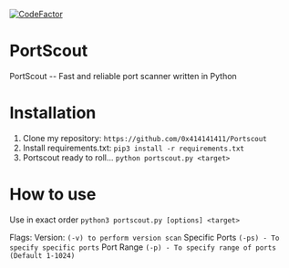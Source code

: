 [![CodeFactor](https://www.codefactor.io/repository/github/0x414141411/portscout/badge)](https://www.codefactor.io/repository/github/0x414141411/portscout)
# PortScout
PortScout -- Fast and reliable port scanner written in Python

# Installation
1. Clone my repository:
   ``` https://github.com/0x414141411/Portscout ```
2. Install requirements.txt:
   ``` pip3 install -r requirements.txt ```
3. Portscout ready to roll...
   ``` python portscout.py <target> ```

# How to use
Use in exact order
``` python3 portscout.py [options] <target> ```

Flags:
Version: ``` (-v) to perform version scan ```
Specific Ports ``` (-ps) - To specify specific ports ```
Port Range ```(-p) - To specify range of ports (Default 1-1024) ```
